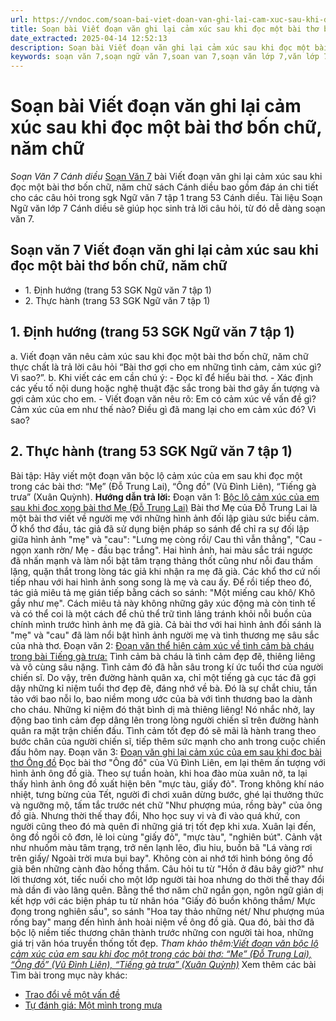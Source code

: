 ```yaml
---
url: https://vndoc.com/soan-bai-viet-doan-van-ghi-lai-cam-xuc-sau-khi-doc-mot-bai-tho-bon-chu-nam-chu-272333
title: Soạn bài Viết đoạn văn ghi lại cảm xúc sau khi đọc một bài thơ bốn chữ, năm chữ - Soạn Văn 7 Cánh diều - VnDoc.com
date_extracted: 2025-04-14 12:52:13
description: Soạn bài Viết đoạn văn ghi lại cảm xúc sau khi đọc một bài thơ bốn chữ, năm chữ đầy đủ các phần SGK Ngữ Văn 7 Cánh Diều tập 1, giúp các em dễ dàng chuẩn bị bài trước khi tới lớp.
keywords: soạn văn 7,soạn ngữ văn 7,soan van 7,soạn văn lớp 7,văn lớp 7,ngữ văn lớp 7,giải văn 7,soạn văn 7 tập 1,soạn văn lớp 7 tập 1,Soạn bài Viết đoạn văn ghi lại cảm xúc sau khi đọc một bài thơ bốn chữ năm chữ,ngữ văn lớp 7 cánh diều,soạn văn 7 cánh diều,Viết đoạn văn ghi lại cảm xúc sau khi đọc một bài thơ bốn chữ năm chữ,soạn bài lớp 7
---
```


# Soạn bài Viết đoạn văn ghi lại cảm xúc sau khi đọc một bài thơ bốn chữ, năm chữ
 _Soạn Văn 7 Cánh diều_
[Soạn Văn 7](<https://vndoc.com/ngu-van-7-tap-1-cd>) bài Viết đoạn văn ghi lại cảm xúc sau khi đọc một bài thơ bốn chữ, năm chữ  sách Cánh diều bao gồm đáp án chi tiết cho các câu hỏi trong sgk Ngữ văn 7 tập 1 trang 53 Cánh diều. Tài liệu Soạn Ngữ văn lớp 7 Cánh diều sẽ giúp học sinh trả lời câu hỏi, từ đó dễ dàng soạn văn 7.
## Soạn văn 7 Viết đoạn văn ghi lại cảm xúc sau khi đọc một bài thơ bốn chữ, năm chữ
  * 1\. Định hướng \(trang 53 SGK Ngữ văn 7 tập 1\)
  * 2\. Thực hành \(trang 53 SGK Ngữ văn 7 tập 1\)

## 1\. Định hướng \(trang 53 SGK Ngữ văn 7 tập 1\)
a. Viết đoạn văn nêu cảm xúc sau khi đọc một bài thơ bốn chữ, năm chữ thực chất là trả lời câu hỏi “Bài thơ gợi cho em những tình cảm, cảm xúc gì? Vì sao?”.
b. Khi viết các em cần chú ý:
\- Đọc kĩ để hiểu bài thơ.
\- Xác định các yếu tố nội dung hoặc nghệ thuật đặc sắc trong bài thơ gây ấn tượng và gợi cảm xúc cho em.
\- Viết đoạn văn nêu rõ: Em có cảm xúc về vấn đề gì? Cảm xúc của em như thế nào? Điều gì đã mang lại cho em cảm xúc đó? Vì sao?
## 2\. Thực hành \(trang 53 SGK Ngữ văn 7 tập 1\)
Bài tập: Hãy viết một đoạn văn bộc lộ cảm xúc của em sau khi đọc một trong các bài thơ: “Mẹ” \(Đỗ Trung Lai\), “Ông đồ” \(Vũ Đình Liên\), “Tiếng gà trưa” \(Xuân Quỳnh\).
**Hướng dẫn trả lời:**
Đoạn văn 1: [Bộc lộ cảm xúc của em sau khi đọc xong bài thơ Mẹ \(Đỗ Trung Lai\)](<https://vndoc.com/viet-doan-van-ghi-lai-cam-xuc-cua-em-sau-khi-doc-bai-tho-me-278173>)
Bài thơ Mẹ của Đỗ Trung Lai là một bài thơ viết về người mẹ với những hình ảnh đối lập giàu sức biểu cảm. Ở khổ thơ đầu, tác giả đã sử dụng biện pháp so sánh để chỉ ra sự đối lập giữa hình ảnh "mẹ" và "cau": "Lưng mẹ còng rồi/ Cau thì vẫn thẳng", "Cau - ngọn xanh rờn/ Mẹ - đầu bạc trắng". Hai hình ảnh, hai màu sắc trái ngược đã nhấn mạnh và làm nổi bật tâm trạng thảng thốt cũng như nỗi đau thầm lặng, quặn thắt trong lòng tác giả khi nhận ra mẹ đã già. Các khổ thơ cứ nối tiếp nhau với hai hình ảnh song song là mẹ và cau ấy. Để rồi tiếp theo đó, tác giả miêu tả mẹ gián tiếp bằng cách so sánh: "Một miếng cau khô/ Khô gầy như mẹ". Cách miêu tả này không những gây xúc động mà còn tinh tế và có thể coi là một cách để chủ thể trữ tình lảng tránh khỏi nỗi buồn của chính mình trước hình ảnh mẹ đã già. Cả bài thơ với hai hình ảnh đối sánh là "mẹ" và "cau" đã làm nổi bật hình ảnh người mẹ và tình thương mẹ sâu sắc của nhà thơ.
Đoạn văn 2: [Đoạn văn thể hiện cảm xúc về tình cảm bà cháu trong bài Tiếng gà trưa:](<https://vndoc.com/doan-van-ghi-lai-cam-xuc-cua-em-sau-khi-doc-bai-tho-tieng-ga-trua-278183>)
Tình cảm bà cháu là tình cảm đẹp đẽ, thiêng liêng và vô cùng sâu nặng. Tình cảm đó đã hằn sâu trong kí ức tuổi thơ của người chiến sĩ. Do vậy, trên đường hành quân xa, chỉ một tiếng gà cục tác đã gợi dậy những kỉ niệm tuổi thơ đẹp đẽ, đáng nhớ về bà. Đó là sự chắt chiu, tần tảo với bao nỗi lo, bao niềm mong ước của bà với tình thương bao la dành cho cháu. Những kỉ niệm đó thật bình dị mà thiêng liêng\! Nó nhắc nhở, lay động bao tình cảm đẹp dâng lên trong lòng người chiến sĩ trên đường hành quân ra mặt trận chiến đấu. Tình cảm tốt đẹp đó sẽ mãi là hành trang theo bước chân của người chiến sĩ, tiếp thêm sức mạnh cho anh trong cuộc chiến đấu hôm nay.
Đoạn văn 3: [Đoạn văn ghi lại cảm xúc của em sau khi đọc bài thơ Ông đồ](<https://vndoc.com/doan-van-ghi-lai-cam-xuc-cua-em-sau-khi-doc-bai-tho-ong-do-278178>)
Đọc bài thơ "Ông đồ" của Vũ Đình Liên, em lại thêm ấn tượng với hình ảnh ông đồ già. Theo sự tuần hoàn, khi hoa đào mùa xuân nở, ta lại thấy hình ảnh ông đồ xuất hiện bên "mực tàu, giấy đỏ". Trong không khí náo nhiệt, tưng bừng của Tết, người đi chơi xuân dừng bước, ghé lại thưởng thức và ngưỡng mộ, tấm tắc trước nét chữ "Như phượng múa, rồng bày" của ông đồ già. Nhưng thời thế thay đổi, Nho học suy vi và đi vào quá khứ, con người cũng theo đó mà quên đi những giá trị tốt đẹp khi xưa. Xuân lại đến, ông đồ ngồi cô đơn, lẻ loi cùng "giấy đỏ", "mực tàu", "nghiên bút". Cảnh vật như nhuốm màu tâm trạng, trở nên lạnh lẽo, đìu hiu, buồn bã "Lá vàng rơi trên giấy/ Ngoài trời mưa bụi bay". Không còn ai nhớ tới hình bóng ông đồ già bên những cành đào hồng thắm. Câu hỏi tu từ "Hồn ở đâu bây giờ?" như lời thương xót, tiếc nuối cho một lớp người tài hoa nhưng do thời thế thay đổi mà dần đi vào lãng quên. Bằng thể thơ năm chữ ngắn gọn, ngôn ngữ giản dị kết hợp với các biện pháp tu từ nhân hóa "Giấy đỏ buồn không thắm/ Mực đọng trong nghiên sầu", so sánh "Hoa tay thảo những nét/ Như phượng múa rồng bay" mang đến hình ảnh hoài niệm về ông đồ già. Qua đó, bài thơ đã bộc lộ niềm tiếc thương chân thành trước những con người tài hoa, những giá trị văn hóa truyền thống tốt đẹp.
_Tham khảo thêm:[Viết đoạn văn bộc lộ cảm xúc của em sau khi đọc một trong các bài thơ: “Mẹ” \(Đỗ Trung Lai\), “Ông đồ” \(Vũ Đình Liên\), “Tiếng gà trưa” \(Xuân Quỳnh\)](<https://vndoc.com/viet-doan-van-boc-lo-cam-xuc-cua-em-sau-khi-doc-mot-trong-cac-bai-tho-me-do-trung-lai-ong-do-vu-dinh-lien-tieng-ga-trua-xuan-quynh-273029>)_
Xem thêm các bài Tìm bài trong mục này khác:
  * [Trao đổi về một vấn đề ](</soan-bai-trao-doi-ve-mot-van-de-272337>)
  * [Tự đánh giá: Một mình trong mưa](</soan-bai-tu-danh-gia-mot-minh-trong-mua-272342>)

